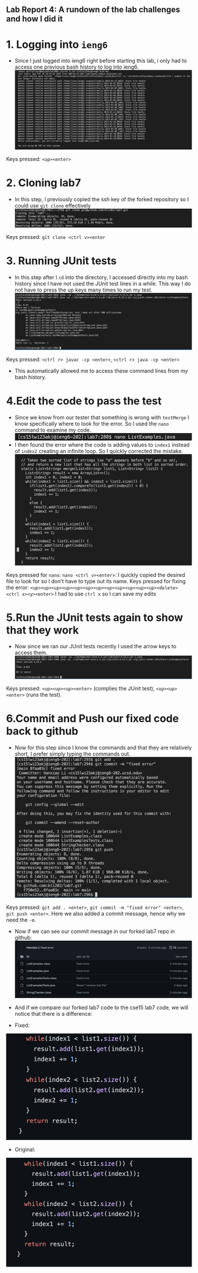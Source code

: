 ## Lab Report 4: A rundown of the lab challenges and how I did it


  # 1. Logging into ```ieng6```
   - Since I just logged into ieng6 right before starting this lab, i only had to access one previous bash history to log into ieng6.
   ![Image](4.1.png)
    
   Keys pressed: ```<up><enter>```
   
  # 2. Cloning lab7 
  - In this step, I previously copied the ssh key of the forked repository so I could use ```git clone``` effectively
  ![Image](4.2.png)
 
  Keys pressed: ```git clone <ctrl v><enter```
  
  # 3. Running JUnit tests
  - In this step after I ```cd``` into the directory, I accessed directly into my bash history since I have not used the JUnit test lines in a while. This way I do not have to press the up keys many times to run my test.
  ![Image](4.4.png)
  
  Keys pressed: ```<ctrl r> javac -cp <enter>```, ```<ctrl r> java -cp <enter>```
   
  - This automatically allowed me to access these command lines from my bash history.

  # 4.Edit the code to pass the test
  - Since we know from our tester that something is wrong with ```testMerge``` I know specifically where to look for the error. So I used the ```nano``` command to examine my code.
  ![Image](4.5.png)
  - I then found the error where the code is adding values to ```index1``` instead of ```index2``` creating an infinite loop. So I quickly corrected the mistake.
  ![Image](4.6.png)
  
  Keys pressed for ```nano```: ```nano <ctrl v><enter>```: I quickly copied the desired file to look for so I don't have to type out its name.
  Keys pressed for fixing the error: ```<up><up><up><up><up><up><up><up><up><up><up><up><delete> <ctrl x><y><enter>``` I had to use ```ctrl x``` so I can save my edits
  
  # 5.Run the JUnit tests again to show that they work
  - Now since we ran our JUnit tests recently I used the arrow keys to access them.
  ![Image](4.7.png)
  
  Keys pressed: ```<up><up><up><enter>``` (complies the JUnit test), ```<up><up><enter>``` (runs the test).
  
  # 6.Commit and Push our fixed code back to github
  
  - Now for this step since I know the commands and that they are relatively short, I prefer simply typing the commands out.
  ![Image](4.8.png)
  
  Keys pressed: ```git add . <enter>```, ```git commit -m "fixed error" <enter>```, ```git push <enter>```. Here we also added a commit message, hence why we need the ```-m```.
  
  - Now if we can see our commit message in our forked lab7 repo in github:
  ![Image](4.9.png)
  
  - And if we compare our forked lab7 code to the cse15 lab7 code, we will notice that there is a difference:
  - Fixed:
  
  ![Image](4.10.png)
  
  - Original:
  
  ![image](4.11.png) 
  
  
